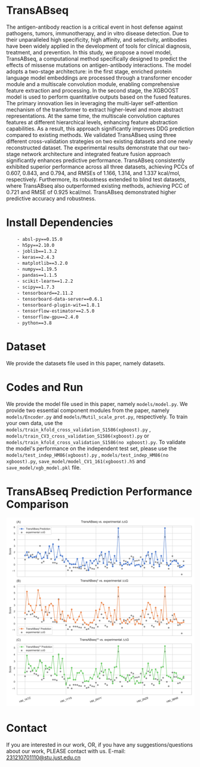 # TransABseq

The antigen-antibody reaction is a critical event in host defense against pathogens, tumors, immunotherapy, and in vitro disease detection. Due to their unparalleled high specificity, high affinity, and selectivity, antibodies have been widely applied in the development of tools for clinical diagnosis, treatment, and prevention. In this study, we propose a novel model, TransABseq, a computational method specifically designed to predict the effects of missense mutations on antigen-antibody interactions. The model adopts a two-stage architecture: in the first stage, enriched protein language model embeddings are processed through a transformer encoder module and a multiscale convolution module, enabling comprehensive feature extraction and processing. In the second stage, the XGBOOST model is used to perform quantitative outputs based on the fused features. The primary innovation lies in leveraging the multi-layer self-attention mechanism of the transformer to extract higher-level and more abstract representations. At the same time, the multiscale convolution captures features at different hierarchical levels, enhancing feature abstraction capabilities. As a result, this approach significantly improves DDG prediction compared to existing methods. We validated TransABseq using three different cross-validation strategies on two existing datasets and one newly reconstructed dataset. The experimental results demonstrate that our two-stage network architecture and integrated feature fusion approach significantly enhances predictive performance. TransABseq consistently exhibited superior performance across all three datasets, achieving PCCs of 0.607, 0.843, and 0.794, and RMSEs of 1.166, 1.314, and 1.337 kcal/mol, respectively. Furthermore, its robustness extended to blind test datasets, where TransABseq also outperformed existing methods, achieving PCC of 0.721 and RMSE of 0.925 kcal/mol. TransABseq demonstrated higher predictive accuracy and robustness.

# Install Dependencies

```
    - absl-py==0.15.0
    - h5py==2.10.0
    - joblib==1.3.2
    - keras==2.4.3
    - matplotlib==3.2.0
    - numpy==1.19.5
    - pandas==1.1.5
    - scikit-learn==1.2.2
    - scipy==1.7.3
    - tensorboard==2.11.2
    - tensorboard-data-server==0.6.1
    - tensorboard-plugin-wit==1.8.1
    - tensorflow-estimator==2.5.0
    - tensorflow-gpu==2.4.0
    - python==3.8
```

# Dataset

We provide the datasets file used in this paper, namely  datasets.

# Codes and Run

We provide the model file used in this paper, namely `models/model.py`.
We provide two essential component modules from the paper, namely `models/Encoder.py` and  `models/Mutil_scale_prot.py`, respectively.
To train your own data, use the `models/train_kfold_cross_validation_S1586(xgboost).py` , `models/train_CV3_cross_validation_S1586(xgboost).py` or `models/train_kfold_cross_validation_S1586(no xgboost).py`.
To validate the model's performance on the independent test set, please use the `models/test_indep_HM86(xgboost).py` , `models/test_indep_HM86(no xgboost).py`, `save_model/model_CV1_161(xgboost).h5` and `save_model/xgb_model.pkl` file.

# TransABseq Prediction Performance Comparison

![TransABseq Prediction Performance Comparison](images/compare_TransABseq_label.jpg)

# Contact

If you are interested in our work, OR, if you have any suggestions/questions about our work, PLEASE contact with us. E-mail: [231210701110@stu.just.edu.cn](mailto:231210701110@stu.just.edu.cn)
